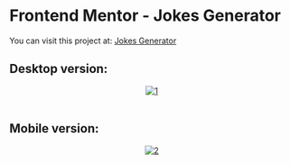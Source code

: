 # Frontend Mentor - Jokes Generator
You can visit this project at: <a href="https://matiasmass.github.io/jokes-generator/" target="_blank">Jokes Generator</a>

## Desktop version:
<p align="center">
<a href="https://postimg.cc/CB6d18VN" target="_blank"><img src="https://i.postimg.cc/7hqzK1sp/1.png" alt="1"/></a><br/><br/>

</p>

## Mobile version:
<p align="center">
<a href="https://postimg.cc/642qGQWN" target="_blank"><img src="https://i.postimg.cc/9017K4sz/2.png" alt="2"/></a><br/><br/>

</p>
